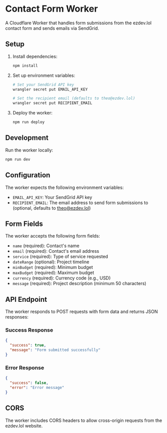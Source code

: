 # Contact Form Worker

A Cloudflare Worker that handles form submissions from the ezdev.lol contact form and sends emails via SendGrid.

## Setup

1. Install dependencies:
   ```bash
   npm install
   ```

2. Set up environment variables:
   ```bash
   # Set your SendGrid API key
   wrangler secret put EMAIL_API_KEY
   
   # Set the recipient email (defaults to theo@ezdev.lol)
   wrangler secret put RECIPIENT_EMAIL
   ```

3. Deploy the worker:
   ```bash
   npm run deploy
   ```

## Development

Run the worker locally:
```bash
npm run dev
```

## Configuration

The worker expects the following environment variables:

- `EMAIL_API_KEY`: Your SendGrid API key
- `RECIPIENT_EMAIL`: The email address to send form submissions to (optional, defaults to theo@ezdev.lol)

## Form Fields

The worker accepts the following form fields:

- `name` (required): Contact's name
- `email` (required): Contact's email address
- `service` (required): Type of service requested
- `dateRange` (optional): Project timeline
- `minBudget` (required): Minimum budget
- `maxBudget` (required): Maximum budget
- `currency` (required): Currency code (e.g., USD)
- `message` (required): Project description (minimum 50 characters)

## API Endpoint

The worker responds to POST requests with form data and returns JSON responses:

### Success Response
```json
{
  "success": true,
  "message": "Form submitted successfully"
}
```

### Error Response
```json
{
  "success": false,
  "error": "Error message"
}
```

## CORS

The worker includes CORS headers to allow cross-origin requests from the ezdev.lol website.